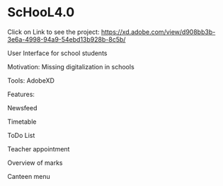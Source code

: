 # ScHooL4.0
Click on Link to see the project: https://xd.adobe.com/view/d908bb3b-3e6a-4998-94a9-54ebd13b928b-8c5b/

User Interface for school students

Motivation: Missing digitalization in schools

Tools: AdobeXD

Features: 

Newsfeed

Timetable

ToDo List

Teacher appointment

Overview of marks

Canteen menu
